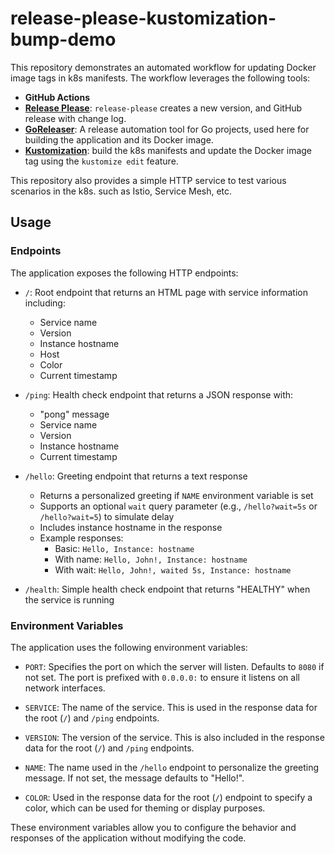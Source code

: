 # release-please-kustomization-bump-demo

This repository demonstrates an automated workflow for updating Docker image tags in k8s manifests. The workflow leverages the following tools:

- **GitHub Actions**
- [**Release Please**](https://github.com/googleapis/release-please): `release-please` creates a new version, and GitHub release with change log.
- [**GoReleaser**](https://goreleaser.com/): A release automation tool for Go projects, used here for building the application and its Docker image.
- [**Kustomization**](https://kustomize.io/): build the k8s manifests and update the Docker image tag using the `kustomize edit` feature.

This repository also provides a simple HTTP service to test various scenarios in the k8s. such as Istio, Service Mesh, etc.

## Usage

### Endpoints

The application exposes the following HTTP endpoints:

- `/`: Root endpoint that returns an HTML page with service information including:
  - Service name
  - Version
  - Instance hostname
  - Host
  - Color
  - Current timestamp

- `/ping`: Health check endpoint that returns a JSON response with:
  - "pong" message
  - Service name
  - Version
  - Instance hostname
  - Current timestamp

- `/hello`: Greeting endpoint that returns a text response
  - Returns a personalized greeting if `NAME` environment variable is set
  - Supports an optional `wait` query parameter (e.g., `/hello?wait=5s` or `/hello?wait=5`) to simulate delay
  - Includes instance hostname in the response
  - Example responses:
    - Basic: `Hello, Instance: hostname`
    - With name: `Hello, John!, Instance: hostname`
    - With wait: `Hello, John!, waited 5s, Instance: hostname`

- `/health`: Simple health check endpoint that returns "HEALTHY" when the service is running

### Environment Variables

The application uses the following environment variables:

- `PORT`: Specifies the port on which the server will listen. Defaults to `8080` if not set. The port is prefixed with `0.0.0.0:` to ensure it listens on all network interfaces.

- `SERVICE`: The name of the service. This is used in the response data for the root (`/`) and `/ping` endpoints.

- `VERSION`: The version of the service. This is also included in the response data for the root (`/`) and `/ping` endpoints.

- `NAME`: The name used in the `/hello` endpoint to personalize the greeting message. If not set, the message defaults to "Hello!".

- `COLOR`: Used in the response data for the root (`/`) endpoint to specify a color, which can be used for theming or display purposes.

These environment variables allow you to configure the behavior and responses of the application without modifying the code.
